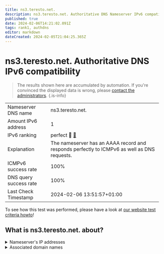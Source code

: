 ```yaml
---
title: ns3.teresto.net.
description: ns3.teresto.net. Authoritative DNS Nameserver IPv6 compatibility
published: true
date: 2024-02-06T14:21:02.091Z
tags: rank1, authdns
editor: markdown
dateCreated: 2024-02-05T21:04:25.365Z
---
```


# ns3.teresto.net. Authoritative DNS IPv6 compatibility

> The results shown here are accumulated by automation. If you're convinced the displayed data is wrong, please [contact the administrators](/howto/chat). 
{.is-info}




|   |   |
| - | - |
| Nameserver DNS name | ns3.teresto.net.
| Amount IPv6 address | 1
| IPv6 ranking | perfect :1st_place_medal: [🔗](/howto/ranking) |
| Explanation | The nameserver has an AAAA record and responds perfectly to ICMPv6 as well as DNS requests. |
| ICMPv6 success rate | 100%|
| DNS query success rate | 100% |
| Last Check Timestamp | 2024-02-06 13:51:57+01:00 |

To see how this test was performed, please have a look at [our website test criteria howto](/howto/testcriteria/authdns)!


## What is ns3.teresto.net. about?




<details>
<summary>Nameserver's IP addresses</summary>

2a02:3a8:200::200

</details>



<details>
<summary>Associated domain names</summary>

www.saarland.de

</details>
